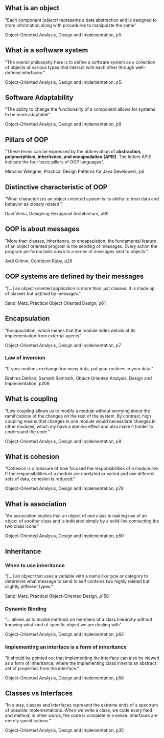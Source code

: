 ## What is an object

"Each component *(object)* represents a data abstraction and is designed to store information along with procedures to manipulate the same"

Object-Oriented Analysis, Design and Implementation, p5.

## What is a software system

"The overall philosophy here is to define a software system as a collection of objects of various types that interact with each other through well-defined interfaces."

Object-Oriented Analysis, Design and Implementation, p5.

## Software Adaptability

"The ability to change the functionality of a component allows for systems to be more adaptable"

Object-Oriented Analysis, Design and Implementation, p8

## Pillars of OOP

"These terms can be expressed by the abbreviation of **abstraction, polymorphism, inheritance, and encapsulation (APIE)**. The letters APIE indicate the four basic pillars of OOP languages".

Miroslav Wengner, Practical Design Patterns for Java Developers, p6

## Distinctive characteristic of OOP

"What characterizes an object-oriented system is its ability to treat data and behavior as closely related."

Davi Vieira, Designing Hexagonal Architecture, p90

## OOP is about messages

"More than classes, inheritance, or encapsulation, the fundamental feature of an object oriented program is the sending of messages. Every action the program performs boils down to a series of messages sent to objects."

Avdi Grimm, Confident Ruby, p26

## OOP systems are defined by their messages

"[...] an object oriented application is more than just classes. It is made up of classes but _defined_ by messages."

Sandi Metz, Practical Object Oriented Design, p61

## Encapsulation

"Encapsulation, which means that the module hides details of its implementation from external agents"

Object-Oriented Analysis, Design and Implementation, p7

### Law of inversion

"If your routines exchange too many data, put your routines in your data."

Brahma Dathan, Sarnath Ramnath, Object-Oriented Analysis, Design and Implementation, p206

## What is coupling

"Low coupling allows us to modify a module without worrying about the ramifications of the changes on the rest of the system. By contrast, high coupling means that changes in one module would necessitate changes in other modules, which my have a domino effect and also make it harder to understand the code."

Object-Oriented Analysis, Design and Implementation, p8

## What is cohesion

"Cohesion is a measure of how focused the responsibilities of a module are. If the responsibilities of a module are unrelated or varied and use different sets of data, cohesion is reduced."

Object-Oriented Analysis, Design and Implementation, p7d

## What is association

"An association implies that an object of one class is making use of an object of another class and is indicated simply by a solid line connecting the two class icons."

Object-Oriented Analysis, Design and Implementation, p50

## Inheritance

### When to use inheritance

"[...] an object that uses a variable with a name like type or category to determine what message to send to self contains two highly related but slightly different types."

Sandi Metz, Practical Object-Oriented Design, p158

### Dynamic Binding

"... allows us to invoke methods on members of a class hierarchy without knowing what kind of specific object we are dealing with"

Object-Oriented Analysis, Design and Implementation, p62

### Implementing an interface is a form of inheritance

"it should be pointed out that implementing the interface can also be viewed as a form of inheritance, where the implementing class inherits an abstract set of properties from the interface."

Object-Oriented Analysis, Design and Implementation, p58

## Classes vs Interfaces

"In a way, classes and interfaces represent the extreme ends of a spectrum of possible implementations. When we write a class, we code every field and method; in other words, the code is complete in a sense. Interfaces are merely specifications."

Object-Oriented Analysis, Design and Implementation, p35